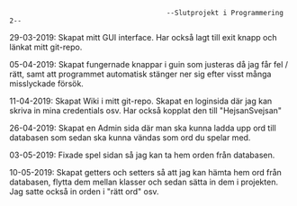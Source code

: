                                            --Slutprojekt i Programmering 2--

29-03-2019: Skapat mitt GUI interface. Har också lagt till exit knapp och länkat mitt git-repo.

05-04-2019: Skapat fungernade knappar i guin som justeras då jag får fel / rätt,
 samt att programmet automatisk stänger ner sig efter visst många misslyckade försök.

11-04-2019: Skapat Wiki i mitt git-repo. Skapat en loginsida där jag kan skriva in mina credentials osv. Har också kopplat den till "HejsanSvejsan"

26-04-2019: Skapat en Admin sida där man ska kunna ladda upp ord till databasen som sedan ska kunna vändas som ord du spelar med. 

03-05-2019: Fixade spel sidan så jag kan ta hem orden från databasen.

10-05-2019: Skapat getters och setters så att jag kan hämta hem ord från databasen, flytta dem mellan klasser och sedan sätta in dem i projekten.
Jag satte också in orden i "rätt ord" osv. 